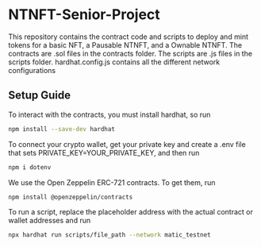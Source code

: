 # NTNFT-Senior-Project
This repository contains the contract code and scripts to deploy and mint tokens for a basic NFT, a Pausable NTNFT, and a Ownable NTNFT.
The contracts are .sol files in the contracts folder.
The scripts are .js files in the scripts folder.
hardhat.config.js contains all the different network configurations

## Setup Guide
To interact with the contracts, you must install hardhat, so run
```bash
npm install --save-dev hardhat
```

To connect your crypto wallet, get your private key and create a .env file
that sets PRIVATE_KEY=YOUR_PRIVATE_KEY, and then run
```bash
npm i dotenv
```

We use the Open Zeppelin ERC-721 contracts. To get them, run
```bash
npm install @openzeppelin/contracts
```

To run a script, replace the placeholder address with the actual contract or wallet addresses and run
```bash
npx hardhat run scripts/file_path --network matic_testnet
```
